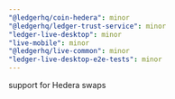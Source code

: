 ```yaml
---
"@ledgerhq/coin-hedera": minor
"@ledgerhq/ledger-trust-service": minor
"ledger-live-desktop": minor
"live-mobile": minor
"@ledgerhq/live-common": minor
"ledger-live-desktop-e2e-tests": minor
---
```


support for Hedera swaps

